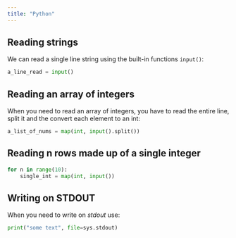 ```yaml
---
title: "Python"
---
```


## Reading strings

We can read a single line string using the built-in functions `input()`:

```python
a_line_read = input()
```

## Reading an array of integers

When you need to read an array of integers, you have to read the entire line, split it and the convert
each element to an int:

```python
a_list_of_nums = map(int, input().split())
```

## Reading n rows made up of a single integer

```python
for n in range(10):
    single_int = map(int, input())
```

## Writing on STDOUT

When you need to write on *stdout* use:

```python
print("some text", file=sys.stdout)
```
